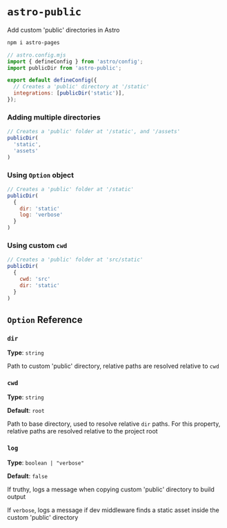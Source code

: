 # `astro-public`

Add custom 'public' directories in Astro

```sh
npm i astro-pages
```

```js
// astro.config.mjs
import { defineConfig } from 'astro/config';
import publicDir from 'astro-public';

export default defineConfig({
  // Creates a 'public' directory at '/static'
  integrations: [publicDir('static')],
});
```

### Adding multiple directories

```js
// Creates a 'public' folder at '/static', and '/assets'
publicDir(
  'static',
  'assets'
)
```

### Using `Option` object

```js
// Creates a 'public' folder at '/static'
publicDir(
  {
    dir: 'static'
    log: 'verbose'
  }
)
```

### Using custom `cwd`

```js
// Creates a 'public' folder at 'src/static'
publicDir(
  {
    cwd: 'src'
    dir: 'static'
  }
)
```

## `Option` Reference

### `dir`

**Type**: `string`

Path to custom 'public' directory, relative paths are resolved relative to `cwd`

### `cwd`

**Type**: `string`

**Default**: `root`

Path to base directory, used to resolve relative `dir` paths. For this property, relative paths are resolved relative to the project root

### `log`

**Type**: `boolean | "verbose"`

**Default**: `false`

If truthy, logs a message when copying custom 'public' directory to build output

If `verbose`, logs a message if dev middleware finds a static asset inside the custom 'public' directory

